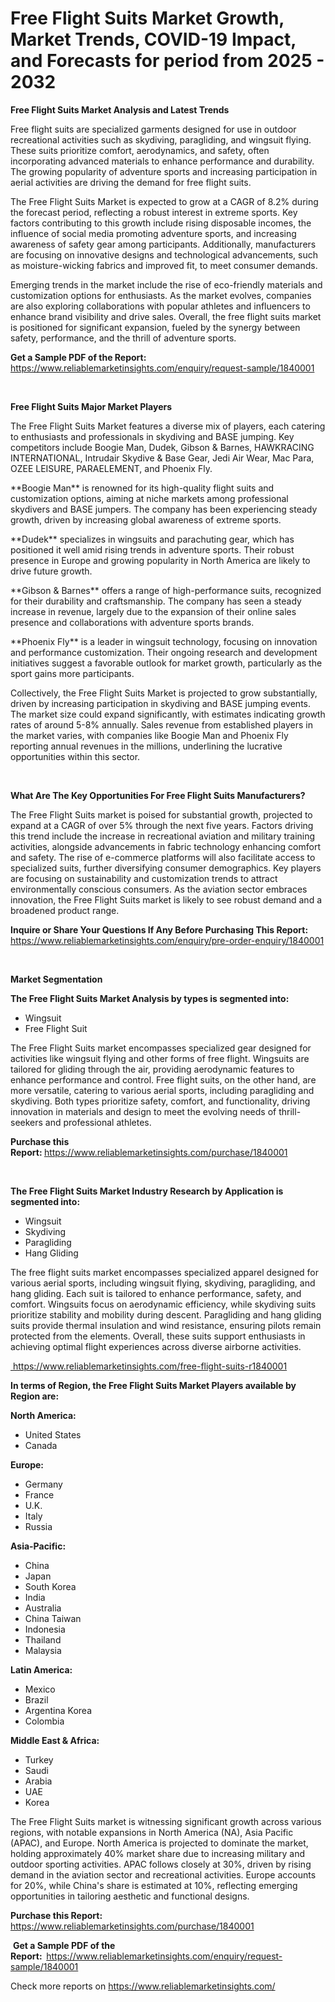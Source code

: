 <p><h1>Free Flight Suits Market Growth, Market Trends, COVID-19 Impact, and Forecasts for period from 2025 - 2032</h1></p><p><strong>Free Flight Suits Market Analysis and Latest Trends</strong></p>
<p><p>Free flight suits are specialized garments designed for use in outdoor recreational activities such as skydiving, paragliding, and wingsuit flying. These suits prioritize comfort, aerodynamics, and safety, often incorporating advanced materials to enhance performance and durability. The growing popularity of adventure sports and increasing participation in aerial activities are driving the demand for free flight suits.</p><p>The Free Flight Suits Market is expected to grow at a CAGR of 8.2% during the forecast period, reflecting a robust interest in extreme sports. Key factors contributing to this growth include rising disposable incomes, the influence of social media promoting adventure sports, and increasing awareness of safety gear among participants. Additionally, manufacturers are focusing on innovative designs and technological advancements, such as moisture-wicking fabrics and improved fit, to meet consumer demands.</p><p>Emerging trends in the market include the rise of eco-friendly materials and customization options for enthusiasts. As the market evolves, companies are also exploring collaborations with popular athletes and influencers to enhance brand visibility and drive sales. Overall, the free flight suits market is positioned for significant expansion, fueled by the synergy between safety, performance, and the thrill of adventure sports.</p></p>
<p><strong>Get a Sample PDF of the Report:&nbsp;</strong> <a href="https://www.reliablemarketinsights.com/enquiry/request-sample/1840001?utm_campaign=2943&utm_medium=2&utm_source=Github&utm_content=ia&utm_term=05042025&utm_id=free-flight-suits">https://www.reliablemarketinsights.com/enquiry/request-sample/1840001</a></p>
<p>&nbsp;</p>
<p><strong>Free Flight Suits Major Market Players</strong></p>
<p><p>The Free Flight Suits Market features a diverse mix of players, each catering to enthusiasts and professionals in skydiving and BASE jumping. Key competitors include Boogie Man, Dudek, Gibson & Barnes, HAWKRACING INTERNATIONAL, Intrudair Skydive & Base Gear, Jedi Air Wear, Mac Para, OZEE LEISURE, PARAELEMENT, and Phoenix Fly.</p><p>**Boogie Man** is renowned for its high-quality flight suits and customization options, aiming at niche markets among professional skydivers and BASE jumpers. The company has been experiencing steady growth, driven by increasing global awareness of extreme sports.</p><p>**Dudek** specializes in wingsuits and parachuting gear, which has positioned it well amid rising trends in adventure sports. Their robust presence in Europe and growing popularity in North America are likely to drive future growth.</p><p>**Gibson & Barnes** offers a range of high-performance suits, recognized for their durability and craftsmanship. The company has seen a steady increase in revenue, largely due to the expansion of their online sales presence and collaborations with adventure sports brands.</p><p>**Phoenix Fly** is a leader in wingsuit technology, focusing on innovation and performance customization. Their ongoing research and development initiatives suggest a favorable outlook for market growth, particularly as the sport gains more participants.</p><p>Collectively, the Free Flight Suits Market is projected to grow substantially, driven by increasing participation in skydiving and BASE jumping events. The market size could expand significantly, with estimates indicating growth rates of around 5-8% annually. Sales revenue from established players in the market varies, with companies like Boogie Man and Phoenix Fly reporting annual revenues in the millions, underlining the lucrative opportunities within this sector.</p></p>
<p>&nbsp;</p>
<p><strong>What Are The Key Opportunities For Free Flight Suits Manufacturers?</strong></p>
<p><p>The Free Flight Suits market is poised for substantial growth, projected to expand at a CAGR of over 5% through the next five years. Factors driving this trend include the increase in recreational aviation and military training activities, alongside advancements in fabric technology enhancing comfort and safety. The rise of e-commerce platforms will also facilitate access to specialized suits, further diversifying consumer demographics. Key players are focusing on sustainability and customization trends to attract environmentally conscious consumers. As the aviation sector embraces innovation, the Free Flight Suits market is likely to see robust demand and a broadened product range.</p></p>
<p><strong>Inquire or Share Your Questions If Any Before Purchasing This Report:</strong> <a href="https://www.reliablemarketinsights.com/enquiry/pre-order-enquiry/1840001?utm_campaign=2943&utm_medium=2&utm_source=Github&utm_content=ia&utm_term=05042025&utm_id=free-flight-suits">https://www.reliablemarketinsights.com/enquiry/pre-order-enquiry/1840001</a></p>
<p>&nbsp;</p>
<p><strong>Market Segmentation</strong></p>
<p><strong>The Free Flight Suits Market Analysis by types is segmented into:</strong></p>
<p><ul><li>Wingsuit</li><li>Free Flight Suit</li></ul></p>
<p><p>The Free Flight Suits market encompasses specialized gear designed for activities like wingsuit flying and other forms of free flight. Wingsuits are tailored for gliding through the air, providing aerodynamic features to enhance performance and control. Free flight suits, on the other hand, are more versatile, catering to various aerial sports, including paragliding and skydiving. Both types prioritize safety, comfort, and functionality, driving innovation in materials and design to meet the evolving needs of thrill-seekers and professional athletes.</p></p>
<p><strong>Purchase this Report:&nbsp;</strong><a href="https://www.reliablemarketinsights.com/purchase/1840001?utm_campaign=2943&utm_medium=2&utm_source=Github&utm_content=ia&utm_term=05042025&utm_id=free-flight-suits">https://www.reliablemarketinsights.com/purchase/1840001</a></p>
<p>&nbsp;</p>
<p><strong>The Free Flight Suits Market Industry Research by Application is segmented into:</strong></p>
<p><ul><li>Wingsuit</li><li>Skydiving</li><li>Paragliding</li><li>Hang Gliding</li></ul></p>
<p><p>The free flight suits market encompasses specialized apparel designed for various aerial sports, including wingsuit flying, skydiving, paragliding, and hang gliding. Each suit is tailored to enhance performance, safety, and comfort. Wingsuits focus on aerodynamic efficiency, while skydiving suits prioritize stability and mobility during descent. Paragliding and hang gliding suits provide thermal insulation and wind resistance, ensuring pilots remain protected from the elements. Overall, these suits support enthusiasts in achieving optimal flight experiences across diverse airborne activities.</p></p>
<p><a href="https://www.reliablemarketinsights.com/free-flight-suits-r1840001?utm_campaign=2943&utm_medium=2&utm_source=Github&utm_content=ia&utm_term=05042025&utm_id=free-flight-suits">&nbsp;https://www.reliablemarketinsights.com/free-flight-suits-r1840001</a></p>
<p><strong>In terms of Region, the Free Flight Suits Market Players available by Region are:</strong></p>
<p>
    <p> <strong> North America: </strong>
        <ul>
            <li>United States</li>
            <li>Canada</li>
        </ul>
        </p> 
    <p> <strong> Europe: </strong>
        <ul>
            <li>Germany</li>
            <li>France</li>
            <li>U.K.</li>
            <li>Italy</li>
            <li>Russia</li>
        </ul>
        </p> 
    <p> <strong> Asia-Pacific: </strong>
        <ul>
            <li>China</li>
            <li>Japan</li>
            <li>South Korea</li>
            <li>India</li>
            <li>Australia</li>
            <li>China Taiwan</li>
            <li>Indonesia</li>
            <li>Thailand</li>
            <li>Malaysia</li>
        </ul>
        </p> 
    <p> <strong> Latin America: </strong>
        <ul>
            <li>Mexico</li>
            <li>Brazil</li>
            <li>Argentina Korea</li>
            <li>Colombia</li>
        </ul>
        </p> 
    <p> <strong> Middle East & Africa: </strong>
        <ul>
            <li>Turkey</li>
            <li>Saudi</li>
            <li>Arabia</li>
            <li>UAE</li>
            <li>Korea</li>
        </ul>
    </p>
    </p>
<p><p>The Free Flight Suits market is witnessing significant growth across various regions, with notable expansions in North America (NA), Asia Pacific (APAC), and Europe. North America is projected to dominate the market, holding approximately 40% market share due to increasing military and outdoor sporting activities. APAC follows closely at 30%, driven by rising demand in the aviation sector and recreational activities. Europe accounts for 20%, while China's share is estimated at 10%, reflecting emerging opportunities in tailoring aesthetic and functional designs.</p></p>
<p><strong>Purchase this Report: </strong><a href="https://www.reliablemarketinsights.com/purchase/1840001?utm_campaign=2943&utm_medium=2&utm_source=Github&utm_content=ia&utm_term=05042025&utm_id=free-flight-suits">https://www.reliablemarketinsights.com/purchase/1840001</a></p>
<p>&nbsp;<strong>Get a Sample PDF of the Report:&nbsp;&nbsp;</strong><a href="https://www.reliablemarketinsights.com/enquiry/request-sample/1840001?utm_campaign=2943&utm_medium=2&utm_source=Github&utm_content=ia&utm_term=05042025&utm_id=free-flight-suits">https://www.reliablemarketinsights.com/enquiry/request-sample/1840001</a></p>
<p><strong></strong></p>
<p>Check more reports on <a href="https://www.reliablemarketinsights.com/?utm_campaign=2943&utm_medium=2&utm_source=Github&utm_content=ia&utm_term=05042025&utm_id=free-flight-suits">https://www.reliablemarketinsights.com/</a></p>